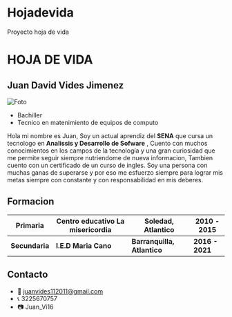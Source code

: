 # Hojadevida
Proyecto hoja de vida
# HOJA DE VIDA 
## Juan David Vides Jimenez

![Foto](https://avatars.githubusercontent.com/u/105831942?v=4)
- Bachiller 
- Tecnico en matenimiento de equipos de computo

Hola mi nombre es Juan, Soy un actual aprendiz del **SENA** que cursa un tecnologo en **Analissis y Desarrollo de Sofware** , Cuento con muchos conocimientos en los campos de la tecnología y una gran curiosidad que me permite seguir siempre nutriendome de nueva informacion, Tambien cuento con un certificado de un curso de ingles.
Soy una persona con muchas ganas de superarse y por eso me esfuerzo siempre para lograr mis metas siempre con constante y con responsabilidad en mis deberes.
## Formacion
| Primaria     | Centro educativo La misericordia | Soledad, Atlantico | 2010 - 2015 |
|-------------------|-------------|---------------|--------------|
| **Secundaria**   | **I.E.D Maria Cano** | **Barranquilla, Atlantico**  | **2016 - 2021** |

## Contacto 
- 📧 juanvides112011@gmail.com
- 📞 3225670757
- 📷 Juan_Vi16
